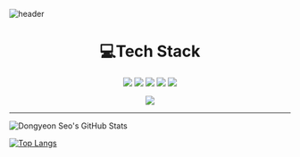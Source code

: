 ![header](https://capsule-render.vercel.app/api?type=waving&color=gradient&height=200&section=header&text=Welcome!&fontSize=70&fontAlignY=35)

<h1 align = "center">💻Tech Stack</h1>

<p align="center">
  <img src="https://img.shields.io/badge/c%23-%23239120.svg?style=for-the-badge&logo=c-sharp&logoColor=white"/>
  <img src="https://img.shields.io/badge/unity-%23000000.svg?style=for-the-badge&logo=unity&logoColor=white"/>
  <img src="https://img.shields.io/badge/Visual%20Studio-5C2D91.svg?style=for-the-badge&logo=visual-studio&logoColor=white"/>
  <img src="https://img.shields.io/badge/Visual%20Studio%20Code-0078d7.svg?style=for-the-badge&logo=visual-studio-code&logoColor=white"/>
  <img src="https://img.shields.io/badge/git-%23F05033.svg?style=for-the-badge&logo=git&logoColor=white"/>
</p>
<p align="center">
  <a href="https://hits.seeyoufarm.com"><img src="https://hits.seeyoufarm.com/api/count/incr/badge.svg?url=https%3A%2F%2Fgithub.com%2FDongyeonSeoDev%2Fhit-counter&count_bg=%233DC8A9&title_bg=%23000000&icon=github.svg&icon_color=%23E7E7E7&title=Github&edge_flat=false"/></a>  
</p>

---
![Dongyeon Seo's GitHub Stats](https://github-readme-stats.vercel.app/api?username=DongyeonSeoDev&show_icons=true&theme=radical&title_color=00ffff&text_color=ffffff&count_private=true)

[![Top Langs](https://github-readme-stats.vercel.app/api/top-langs/?username=DongyeonSeoDev&layout=compact&langs_count=10)](https://github.com/DongyeonSeoDev)
